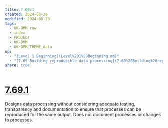 ```yaml
---
title: 7.69.1
created: 2024-08-28
modified: 2024-08-28
tags:
  - UK-DMM_row
  - index
  - PROJECT
  - UK-DMM
  - UK-DMM_THEME_data
up:
  - "[Level 1 Beginning](Level%201%20Beginning.md)"
  - "[7.69 Building reproducible data processing](7.69%20Building%20reproducible%20data%20processing.md)"
share: true
---
```

# [7.69.1](7.69.1.md)

Designs data processing without considering adequate testing, transparency and documentation to ensure that processes can be reproduced for the same output. Does not document processes or changes to processes.
